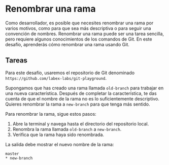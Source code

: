 # Renombrar una rama

Como desarrollador, es posible que necesites renombrar una rama por varios motivos, como para que sea más descriptiva o para seguir una convención de nombres. Renombrar una rama puede ser una tarea sencilla, pero requiere algunos conocimientos de los comandos de Git. En este desafío, aprenderás cómo renombrar una rama usando Git.

## Tareas

Para este desafío, usaremos el repositorio de Git denominado `https://github.com/labex-labs/git-playground`.

Supongamos que has creado una rama llamada `old-branch` para trabajar en una nueva característica. Después de completar la característica, te das cuenta de que el nombre de la rama no es lo suficientemente descriptivo. Quieres renombrar la rama a `new-branch` para que tenga más sentido.

Para renombrar la rama, sigue estos pasos:

1. Abre la terminal y navega hasta el directorio del repositorio local.
2. Renombra la rama llamada `old-branch` a `new-branch`.
3. Verifica que la rama haya sido renombrada.

La salida debe mostrar el nuevo nombre de la rama:

```shell
master
* new-branch
```
